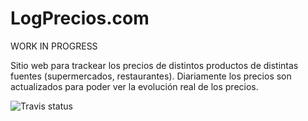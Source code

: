 LogPrecios.com
====================

WORK IN PROGRESS

Sitio web para trackear los precios de distintos productos de distintas fuentes (supermercados, restaurantes).
Diariamente los precios son actualizados para poder ver la evolución real de los precios.

![Travis status](https://api.travis-ci.org/vierja/logprecios.png "Logprecios' Travis Build Status")


